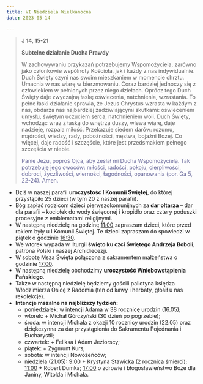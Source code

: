 ```yaml
---
title: VI Niedziela Wielkanocna
date: 2023-05-14

---
```


> **J 14, 15-21**
>
> **Subtelne działanie Ducha Prawdy**
>
> W zachowywaniu przykazań potrzebujemy Wspomożyciela, zarówno jako członkowie wspólnoty Kościoła, jak i każdy z nas indywidualnie. Duch Święty czyni nas swoim mieszkaniem w momencie chrztu. Umacnia w nas wiarę w bierzmowaniu. Coraz bardziej jednoczy się z człowiekiem w pełnionych przez niego dziełach. Oprócz tego Duch Święty daje zwyczajną łaskę oświecenia, natchnienia, wzrastania. To pełne łaski działanie sprawia, że Jezus Chrystus wzrasta w każdym z nas, obdarza nas najbardziej zadziwiającymi skutkami: oświeceniem umysłu, świętym uczuciem serca, natchnieniem woli. Duch Święty, wchodząc wraz z łaską do wnętrza duszy, wlewa wiarę, daje nadzieję, rozpala miłość. Przekazuje siedem darów: rozumu, mądrości, wiedzy, rady, pobożności, męstwa, bojaźni Bożej. Co więcej, daje radość i szczęście, które jest przedsmakiem pełnego szczęścia w niebie.
>
> <span style="color: #666699;">Panie Jezu, poproś Ojca, aby zesłał mi Ducha Wspomożyciela. Tak potrzebuję jego owoców: miłości, radości, pokoju, cierpliwości, dobroci, życzliwości, wierności, łagodności, opanowania (por. Ga 5, 22-24). Amen.
> &nbsp;

- Dziś w naszej parafii **uroczystość I Komunii Świętej**, do której przystąpiło 25 dzieci (w tym 20 z naszej parafii).
- Bóg zapłać rodzicom dzieci pierwszokomunijnych za **dar ołtarza** – dar dla parafii – kociołek do wody święconej i kropidło oraz cztery poduszki procesyjne z emblematami religijnymi.
- W następną niedzielę na godzinę <u>11:00</u> zapraszam dzieci, które przed rokiem były u I Komunii Świętej. Te dzieci zapraszam do spowiedzi w piątek o godzinie <u>16:30</u>.
- We wtorek wypada w liturgii  **święto ku czci Świętego Andrzeja Boboli**, patrona Polski i naszej Archidiecezji.
- W sobotę Msza Święta połączona z sakramentem małżeństwa o godzinie <u>17:00</u>.
- W następną niedzielę obchodzimy **uroczystość Wniebowstąpienia Pańskiego**.
- Także w następną niedzielę będziemy gościli pallotyna księdza Włodzimierza Osicę z Radomia (ten od kawy i herbaty, głosił u nas rekolekcje).
- **Intencje mszalne na najbliższy tydzień:**
  - poniedziałek: w intencji Adama w 38 rocznicę urodzin (16.05);
  - wtorek: + Michał Górczyński (30 dzień po pogrzebie);
  - środa: w intencji Michała z okazji 10 rocznicy urodzin (22.05) oraz dziękczynna za dar przystąpienia do Sakramentu Pojednania i Eucharystii;
  - czwartek: + Feliksa i Adam Jeziorscy;
  - piątek: + Zygmunt Kurs;
  - sobota: w intencji Nowożeńców;
  - niedziela (21.05): <u>9:00</u> + Krystyna Stawicka (2 rocznica śmierci); <u>11:00</u> + Robert Dumka; <u>17:00</u> o zdrowie i błogosławieństwo Boże dla Janiny, Witolda i Michała.
